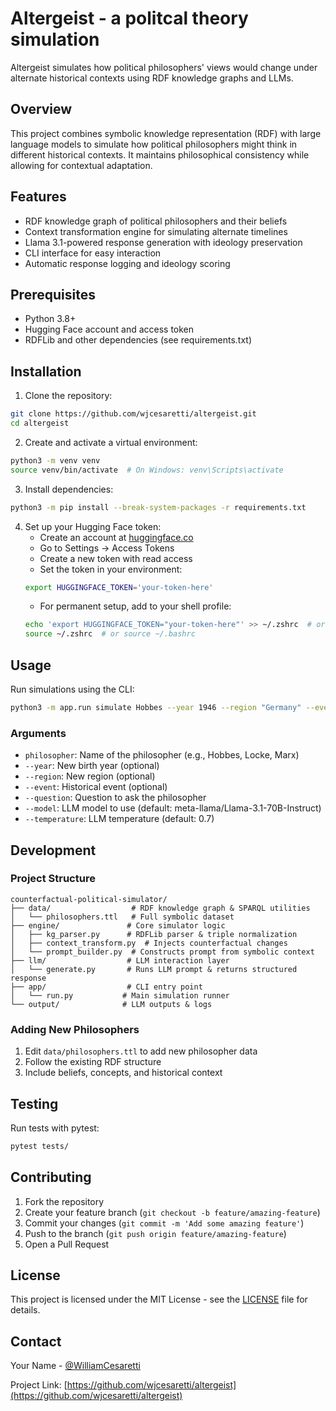 # Altergeist - a politcal theory simulation

Altergeist simulates how political philosophers' views would change under alternate historical contexts using RDF knowledge graphs and LLMs.

## Overview

This project combines symbolic knowledge representation (RDF) with large language models to simulate how political philosophers might think in different historical contexts. It maintains philosophical consistency while allowing for contextual adaptation.

## Features

- RDF knowledge graph of political philosophers and their beliefs
- Context transformation engine for simulating alternate timelines
- Llama 3.1-powered response generation with ideology preservation
- CLI interface for easy interaction
- Automatic response logging and ideology scoring

## Prerequisites

- Python 3.8+
- Hugging Face account and access token
- RDFLib and other dependencies (see requirements.txt)

## Installation

1. Clone the repository:
```bash
git clone https://github.com/wjcesaretti/altergeist.git
cd altergeist
```

2. Create and activate a virtual environment:
```bash
python3 -m venv venv
source venv/bin/activate  # On Windows: venv\Scripts\activate
```

3. Install dependencies:
```bash
python3 -m pip install --break-system-packages -r requirements.txt
```

4. Set up your Hugging Face token:
   - Create an account at [huggingface.co](https://huggingface.co)
   - Go to Settings → Access Tokens
   - Create a new token with read access
   - Set the token in your environment:
   ```bash
   export HUGGINGFACE_TOKEN='your-token-here'
   ```
   - For permanent setup, add to your shell profile:
   ```bash
   echo 'export HUGGINGFACE_TOKEN="your-token-here"' >> ~/.zshrc  # or ~/.bashrc
   source ~/.zshrc  # or source ~/.bashrc
   ```

## Usage

Run simulations using the CLI:

```bash
python3 -m app.run simulate Hobbes --year 1946 --region "Germany" --event "PostWWII" --question "What is the role of the state in AI governance?"
```

### Arguments

- `philosopher`: Name of the philosopher (e.g., Hobbes, Locke, Marx)
- `--year`: New birth year (optional)
- `--region`: New region (optional)
- `--event`: Historical event (optional)
- `--question`: Question to ask the philosopher
- `--model`: LLM model to use (default: meta-llama/Llama-3.1-70B-Instruct)
- `--temperature`: LLM temperature (default: 0.7)

## Development

### Project Structure

```
counterfactual-political-simulator/
├── data/                  # RDF knowledge graph & SPARQL utilities
│   └── philosophers.ttl   # Full symbolic dataset
├── engine/               # Core simulator logic
│   ├── kg_parser.py      # RDFLib parser & triple normalization
│   ├── context_transform.py  # Injects counterfactual changes
│   └── prompt_builder.py  # Constructs prompt from symbolic context
├── llm/                  # LLM interaction layer
│   └── generate.py       # Runs LLM prompt & returns structured response
├── app/                  # CLI entry point
│   └── run.py           # Main simulation runner
└── output/              # LLM outputs & logs
```

### Adding New Philosophers

1. Edit `data/philosophers.ttl` to add new philosopher data
2. Follow the existing RDF structure
3. Include beliefs, concepts, and historical context

## Testing

Run tests with pytest:

```bash
pytest tests/
```

## Contributing

1. Fork the repository
2. Create your feature branch (`git checkout -b feature/amazing-feature`)
3. Commit your changes (`git commit -m 'Add some amazing feature'`)
4. Push to the branch (`git push origin feature/amazing-feature`)
5. Open a Pull Request

## License

This project is licensed under the MIT License - see the [LICENSE](LICENSE) file for details.

## Contact

Your Name - [@WilliamCesaretti](https://github.com/wjcesaretti)

Project Link: [https://github.com/wjcesaretti/altergeist](https://github.com/wjcesaretti/altergeist)